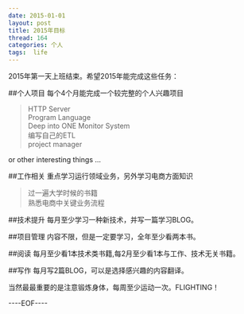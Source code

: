 ```yaml
---
date: 2015-01-01
layout: post
title: 2015年目标
thread: 164
categories: 个人
tags:  life
---
```


2015年第一天上班结束。希望2015年能完成这些任务：  

##个人项目
每个4个月能完成一个较完整的个人兴趣项目
> HTTP Server  
> Program Language  
> Deep into ONE Monitor System  
> 编写自己的ETL  
> project manager

or other interesting things ...

##工作相关
重点学习运行领域业务，另外学习电商方面知识
> 过一遍大学时候的书籍  
> 熟悉电商中关键业务流程



##技术提升
每月至少学习一种新技术，并写一篇学习BLOG。
  

##项目管理
内容不限，但是一定要学习，全年至少看两本书。
  
  
##阅读
每月至少看1本技术类书籍,每2月至少看1本与工作、技术无关书籍。
  

##写作
每月写2篇BLOG，可以是选择感兴趣的内容翻译。
    

当然最最重要的是注意锻炼身体，每周至少运动一次。FLIGHTING！

----EOF----

